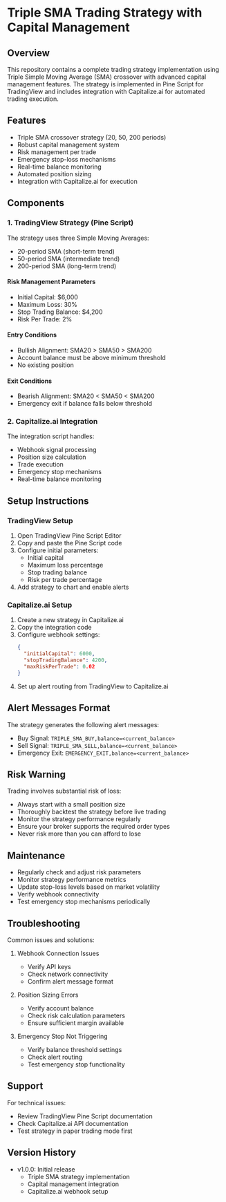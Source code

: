 # Triple SMA Trading Strategy with Capital Management

## Overview
This repository contains a complete trading strategy implementation using Triple Simple Moving Average (SMA) crossover with advanced capital management features. The strategy is implemented in Pine Script for TradingView and includes integration with Capitalize.ai for automated trading execution.

## Features
- Triple SMA crossover strategy (20, 50, 200 periods)
- Robust capital management system
- Risk management per trade
- Emergency stop-loss mechanisms
- Real-time balance monitoring
- Automated position sizing
- Integration with Capitalize.ai for execution

## Components

### 1. TradingView Strategy (Pine Script)
The strategy uses three Simple Moving Averages:
- 20-period SMA (short-term trend)
- 50-period SMA (intermediate trend)
- 200-period SMA (long-term trend)

#### Risk Management Parameters
- Initial Capital: $6,000
- Maximum Loss: 30%
- Stop Trading Balance: $4,200
- Risk Per Trade: 2%

#### Entry Conditions
- Bullish Alignment: SMA20 > SMA50 > SMA200
- Account balance must be above minimum threshold
- No existing position

#### Exit Conditions
- Bearish Alignment: SMA20 < SMA50 < SMA200
- Emergency exit if balance falls below threshold

### 2. Capitalize.ai Integration
The integration script handles:
- Webhook signal processing
- Position size calculation
- Trade execution
- Emergency stop mechanisms
- Real-time balance monitoring

## Setup Instructions

### TradingView Setup
1. Open TradingView Pine Script Editor
2. Copy and paste the Pine Script code
3. Configure initial parameters:
   - Initial capital
   - Maximum loss percentage
   - Stop trading balance
   - Risk per trade percentage
4. Add strategy to chart and enable alerts

### Capitalize.ai Setup
1. Create a new strategy in Capitalize.ai
2. Copy the integration code
3. Configure webhook settings:
   ```json
   {
     "initialCapital": 6000,
     "stopTradingBalance": 4200,
     "maxRiskPerTrade": 0.02
   }
   ```
4. Set up alert routing from TradingView to Capitalize.ai

## Alert Messages Format
The strategy generates the following alert messages:
- Buy Signal: `TRIPLE_SMA_BUY,balance=<current_balance>`
- Sell Signal: `TRIPLE_SMA_SELL,balance=<current_balance>`
- Emergency Exit: `EMERGENCY_EXIT,balance=<current_balance>`

## Risk Warning
Trading involves substantial risk of loss:
- Always start with a small position size
- Thoroughly backtest the strategy before live trading
- Monitor the strategy performance regularly
- Ensure your broker supports the required order types
- Never risk more than you can afford to lose

## Maintenance
- Regularly check and adjust risk parameters
- Monitor strategy performance metrics
- Update stop-loss levels based on market volatility
- Verify webhook connectivity
- Test emergency stop mechanisms periodically

## Troubleshooting
Common issues and solutions:
1. Webhook Connection Issues
   - Verify API keys
   - Check network connectivity
   - Confirm alert message format

2. Position Sizing Errors
   - Verify account balance
   - Check risk calculation parameters
   - Ensure sufficient margin available

3. Emergency Stop Not Triggering
   - Verify balance threshold settings
   - Check alert routing
   - Test emergency stop functionality

## Support
For technical issues:
- Review TradingView Pine Script documentation
- Check Capitalize.ai API documentation
- Test strategy in paper trading mode first

## Version History
- v1.0.0: Initial release
  - Triple SMA strategy implementation
  - Capital management integration
  - Capitalize.ai webhook setup
